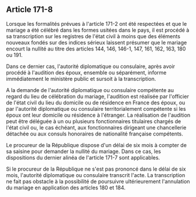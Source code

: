 Article 171-8
----
Lorsque les formalités prévues à l'article 171-2 ont été respectées et que le
mariage a été célébré dans les formes usitées dans le pays, il est procédé à sa
transcription sur les registres de l'état civil à moins que des éléments
nouveaux fondés sur des indices sérieux laissent présumer que le mariage encourt
la nullité au titre des articles 144, 146, 146-1, 147, 161, 162, 163, 180 ou
191.

Dans ce dernier cas, l'autorité diplomatique ou consulaire, après avoir procédé
à l'audition des époux, ensemble ou séparément, informe immédiatement le
ministère public et sursoit à la transcription.

A la demande de l'autorité diplomatique ou consulaire compétente au regard du
lieu de célébration du mariage, l'audition est réalisée par l'officier de l'état
civil du lieu du domicile ou de résidence en France des époux, ou par l'autorité
diplomatique ou consulaire territorialement compétente si les époux ont leur
domicile ou résidence à l'étranger. La réalisation de l'audition peut être
déléguée à un ou plusieurs fonctionnaires titulaires chargés de l'état civil ou,
le cas échéant, aux fonctionnaires dirigeant une chancellerie détachée ou aux
consuls honoraires de nationalité française compétents.

Le procureur de la République dispose d'un délai de six mois à compter de sa
saisine pour demander la nullité du mariage. Dans ce cas, les dispositions du
dernier alinéa de l'article 171-7 sont applicables.

Si le procureur de la République ne s'est pas prononcé dans le délai de six
mois, l'autorité diplomatique ou consulaire transcrit l'acte. La transcription
ne fait pas obstacle à la possibilité de poursuivre ultérieurement l'annulation
du mariage en application des articles 180 et 184.
